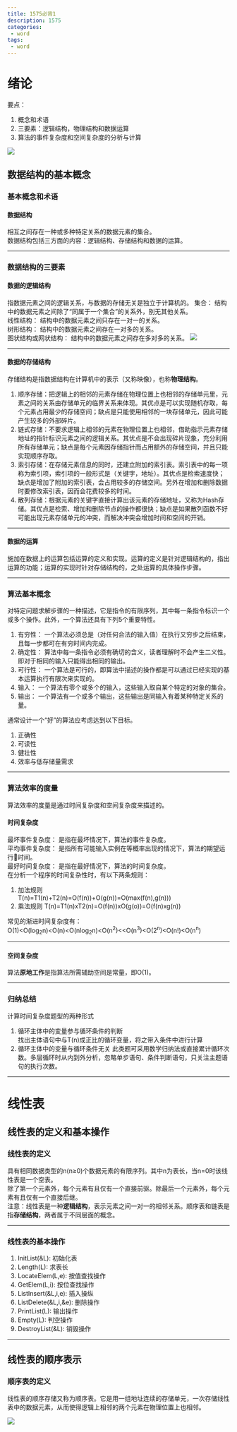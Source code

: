 ```yaml
---
title: 1575必背1
description: 1575
categories:
 - word
tags:
 - word
---
```

# 绪论
要点：  
1. 概念和术语
2. 三要素：逻辑结构，物理结构和数据运算
3. 算法的事件复杂度和空间复杂度的分析与计算  

![](http://image.zhchy.info/20190828175302_bY1Bov_1.1.jpeg)

## 数据结构的基本概念
### 基本概念和术语
#### 数据结构
相互之间存在一种或多种特定关系的数据元素的集合。  
数据结构包括三方面的内容：逻辑结构、存储结构和数据的运算。
- - -
### 数据结构的三要素
#### 数据的逻辑结构
指数据元素之间的逻辑关系，与数据的存储无关是独立于计算机的。 
集合： 结构中的数据元素之间除了“同属于一个集合”的关系外，别无其他关系。  
线性结构： 结构中的数据元素之间只存在一对一的关系。  
树形结构： 结构中的数据元素之间存在一对多的关系。   
图状结构或网状结构： 结构中的数据元素之间存在多对多的关系。
![](http://image.zhchy.info/20190828180554_KjvdHX_1.2.jpeg)
- - -
#### 数据的存储结构
存储结构是指数据结构在计算机中的表示（又称映像），也称**物理结构**。  
1. 顺序存储：把逻辑上的相邻的元素存储在物理位置上也相邻的存储单元里，元素之间的关系由存储单元的临界关系来体现。其优点是可以实现随机存取，每个元素占用最少的存储空间；缺点是只能使用相邻的一块存储单元，因此可能产生较多的外部碎片。  
2. 链式存储：不要求逻辑上相邻的元素在物理位置上也相邻，借助指示元素存储地址的指针标识元素之间的逻辑关系。其优点是不会出现碎片现象，充分利用所有存储单元；缺点是每个元素因存储指针而占用额外的存储空间，并且只能实现顺序存取。
3. 索引存储：在存储元素信息的同时，还建立附加的索引表。索引表中的每一项称为索引项，索引项的一般形式是（关键字，地址）。其优点是检索速度快；缺点是增加了附加的索引表，会占用较多的存储空间。另外在增加和删除数据时要修改索引表，因而会花费较多的时间。
4. 散列存储：根据元素的关键字直接计算出该元素的存储地址，又称为Hash存储。其优点是检索、增加和删除节点的操作都很快；缺点是如果散列函数不好可能出现元素存储单元的冲突，而解决冲突会增加时间和空间的开销。  

- - -
#### 数据的运算
施加在数据上的运算包括运算的定义和实现。运算的定义是针对逻辑结构的，指出运算的功能；运算的实现时针对存储结构的，之处运算的具体操作步骤。
- - -
### 算法基本概念
对特定问题求解步骤的一种描述，它是指令的有限序列，其中每一条指令标识一个或多个操作。此外，一个算法还具有下列5个重要特性。
1. 有穷性： 一个算法必须总是（对任何合法的输入值）在执行又穷步之后结束，且每一步都可在有穷时间内完成。  
2. 确定性： 算法中每一条指令必须有确切的含义，读者理解时不会产生二义性。即对于相同的输入只能得出相同的输出。  
3. 可行性： 一个算法是可行的，即算法中描述的操作都是可以通过已经实现的基本运算执行有限次来实现的。
4. 输入： 一个算法有零个或多个的输入，这些输入取自某个特定的对象的集合。
5. 输出： 一个算法有一个或多个输出，这些输出是同输入有着某种特定关系的量。  

通常设计一个“好”的算法应考虑达到以下目标。  
1. 正确性
2. 可读性
3. 健壮性
4. 效率与低存储量需求

- - -
### 算法效率的度量
算法效率的度量是通过时间复杂度和空间复杂度来描述的。  
#### 时间复杂度
最坏事件复杂度： 是指在最坏情况下，算法的事件复杂度。  
平均事件复杂度： 是指所有可能输入实例在等概率出现的情况下，算法的期望运行时间。  
最好时间复杂度： 是指在最好情况下，算法的时间复杂度。   
在分析一个程序的时间复杂性时，有以下两条规则：  
1. 加法规则  
T(n)=T1(n)+T2(n)=O(f(n))+O(g(n))=O(max(f(n),g(n)))  
2. 乘法规则
T(n)=T1(n)xT2(n)=O(f(n))xO(g(o))=O(f(n)xg(n))  

常见的渐进时间复杂度有：  
O(1)<O(log<sub>2</sub>n)<O(n)<O(nlog<sub>2</sub>n)<O(n<sup>2</sup>)<<O(n<sup>3</sup>)<O(2<sup>n</sup>)<O(n!)<O(n<sup>n</sup>)
- - -
#### 空间复杂度
算法**原地工作**是指算法所需辅助空间是常量，即O(1)。
- - -
### 归纳总结
计算时间复杂度题型的两种形式
1. 循环主体中的变量参与循环条件的判断  
找出主体语句中与T(n)成正比的循环变量，将之带入条件中进行计算
2. 循环主体中的变量与循环条件无关
此类题可采用数学归纳法或直接累计循环次数。多层循环时从内到外分析，忽略单步语句、条件判断语句，只关注主题语句的执行次数。     

- - -
# 线性表
## 线性表的定义和基本操作
### 线性表的定义
具有相同数据类型的n(n≥0)个数据元素的有限序列。其中n为表长，当n=0时该线性表是一个空表。  
除了第一个元素外，每个元素有且仅有一个直接前驱。除最后一个元素外，每个元素有且仅有一个直接后继。  
注意：线性表是一种**逻辑结构**，表示元素之间一对一的相邻关系。顺序表和链表是指**存储结构**，两者属于不同层面的概念。
- - -
### 线性表的基本操作
1. InitList(&L): 初始化表
2. Length(L): 求表长
3. LocateElem(L,e): 按值查找操作
4. GetElem(L,i): 按位查找操作
5. ListInsert(&L,i,e): 插入操纵
6. ListDelete(&L,i,&e): 删除操作
7. PrintList(L): 输出操作
8. Empty(L): 判空操作
9. DestroyList(&L): 销毁操作

- - -
## 线性表的顺序表示
### 顺序表的定义
线性表的顺序存储又称为顺序表。它是用一组地址连续的存储单元，一次存储线性表中的数据元素，从而使得逻辑上相邻的两个元素在物理位置上也相邻。

![](http://image.zhchy.info/20190902204403_W270o0_%E6%95%B0%E6%8D%AE%E7%BB%93%E6%9E%842-1.jpeg)



























